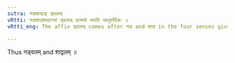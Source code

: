 ```yaml
---
sutra: नडशादाड् ड्वलच्
vRtti: नडशादशब्दाभ्यां ड्वलच् प्रत्ययो भवति चातुरर्थिकः ॥
vRtti_eng: The affix ड्वलच् comes after नड and शाद in the four senses given above, the final of the words being elided.

---
```

Thus नड्वलम् and शाद्वलम् ॥